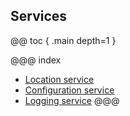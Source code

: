 ## Services

@@ toc { .main depth=1 }

@@@ index
* [Location service](services/location.md)
* [Configuration service](services/config.md)
* [Logging service](services/logging.md)
@@@